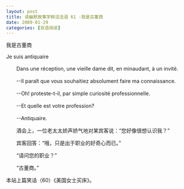 ```yaml
---
layout: post
title: 读幽默故事学鲜活法语 61 -我是古董商
date: 2009-01-29
categories: [双语阅读]  
---
```


我是古董商

Je suis antiquaire

　　Dans une réception, une vieille dame dit, en minaudant, à un invité.

　　--Il paraît que vous souhaitiez absolument faire ma connaissance.

　　--Oh! proteste-t-il, par simple curiosité professionnelle.

　　--Et quelle est votre profession?

　　--Antiquaire.



　　酒会上，一位老太太娇声娇气地对某宾客说：“您好像很想认识我？”

　　宾客回答：“哦，只是出于职业的好奇心而已。”

　　“请问您的职业？”

　　“古董商。”



本站上篇笑话（60）《美国女士买床》。
